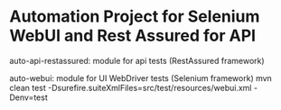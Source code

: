 # Automation Project for Selenium WebUI and Rest Assured for API

auto-api-restassured: module for api tests (RestAssured framework)


auto-webui: module for UI WebDriver tests (Selenium framework)
mvn clean test -Dsurefire.suiteXmlFiles=src/test/resources/webui.xml -Denv=test
